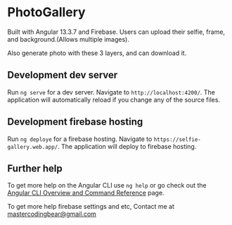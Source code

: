 # PhotoGallery

Built with Angular 13.3.7 and Firebase. Users can upload their selfie, frame, and background.(Allows multiple images).

Also generate photo with these 3 layers, and can download it.

## Development dev server

Run `ng serve` for a dev server. Navigate to `http://localhost:4200/`. The application will automatically reload if you change any of the source files.

## Development firebase hosting

Run `ng deploye` for a firebase hosting. Navigate to `https://selfie-gallery.web.app/`. The application will deploy to firebase hosting.

## Further help

To get more help on the Angular CLI use `ng help` or go check out the [Angular CLI Overview and Command Reference](https://angular.io/cli) page.

To get more help firebase settings and etc, Contact me at [mastercodingbear@gmail.com](mailto:apply@mastercodingbear@gmail.com)
